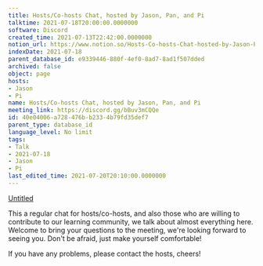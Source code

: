 ```yaml
---
title: Hosts/Co-hosts Chat, hosted by Jason, Pan, and Pi
talktime: 2021-07-18T20:00:00.0000000
software: Discord
created_time: 2021-07-13T22:42:00.0000000
notion_url: https://www.notion.so/Hosts-Co-hosts-Chat-hosted-by-Jason-Pan-and-Pi-40e04006a728476bb2334b79fd35def7
indexDate: 2021-07-18
parent_database_id: e9339446-880f-4ef0-8ad7-8ad1f507dded
archived: false
object: page
hosts:
- Jason
- Pi
name: Hosts/Co-hosts Chat, hosted by Jason, Pan, and Pi
meeting_link: https://discord.gg/bBuv3mCQQe
id: 40e04006-a728-476b-b233-4b79fd35def7
parent_type: database_id
language_level: No limit
tags:
- Talk
- 2021-07-18
- Jason
- Pi
last_edited_time: 2021-07-20T20:10:00.0000000
---
```




[Untitled](https://www.notion.so/d637a27eb33f44cbb92a56c3359cc567)   



This a regular chat for hosts/co-hosts, and also those who are willing to contribute to our learning community, we talk about almost everything here. Welcome to bring your questions to the meeting, we're looking forward to seeing you. Don't be afraid, just make yourself comfortable!

If you have any problems, please contact the hosts, cheers!



